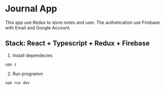 # Journal App

This app use Redux to store notes and user. The authetication use Firebase with Email and Google Account.

## Stack: React + Typescript + Redux + Firebase

1. Install dependecies

```
npm i
```

2. Run programm

```
npm run dev
```
